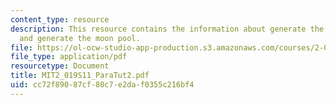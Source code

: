 ```yaml
---
content_type: resource
description: This resource contains the information about generate the internal subdivision
  and generate the moon pool.
file: https://ol-ocw-studio-app-production.s3.amazonaws.com/courses/2-019-design-of-ocean-systems-spring-2011/cc72f89087cf80c7e2daf0355c216bf4_MIT2_019S11_ParaTut2.pdf
file_type: application/pdf
resourcetype: Document
title: MIT2_019S11_ParaTut2.pdf
uid: cc72f890-87cf-80c7-e2da-f0355c216bf4
---
```

